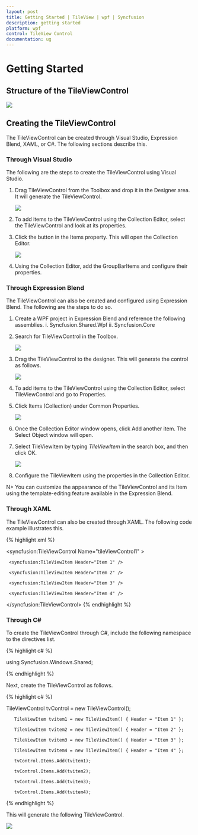 ```yaml
---
layout: post
title: Getting Started | TileView | wpf | Syncfusion
description: getting started
platform: wpf
control: TileView Control
documentation: ug
---
```


# Getting Started

## Structure of the TileViewControl



![](Getting-Started_images/Getting-Started_img1.png)





## Creating the TileViewControl

The TileViewControl can be created through Visual Studio, Expression Blend, XAML, or C#. The following sections describe this.

### Through Visual Studio

The following are the steps to create the TileViewControl using Visual Studio.

1. Drag TileViewControl from the Toolbox and drop it in the Designer area. It will generate the TileViewControl. 



     ![](Getting-Started_images/Getting-Started_img2.png)





2. To add items to the TileViewControl using the Collection Editor, select the TileViewControl and look at its properties.
3. Click the button in the Items property. This will open the Collection Editor.



     ![](Getting-Started_images/Getting-Started_img3.png)





4.  Using the Collection Editor, add the GroupBarItems and configure their properties.

### Through Expression Blend


The TileViewControl can also be created and configured using Expression Blend. The following are the steps to do so.



1. Create a WPF project in Expression Blend and reference the following assemblies.
i. Syncfusion.Shared.Wpf
ii. Syncfusion.Core
2. Search for TileViewControl in the Toolbox.



     ![](Getting-Started_images/Getting-Started_img4.png)





3. Drag the TileViewControl to the designer. This will generate the control as follows.



     ![](Getting-Started_images/Getting-Started_img5.png)


4. To add items to the TileViewControl using the Collection Editor, select TileViewControl and go to Properties.
5. Click Items (Collection) under Common Properties.

     ![](Getting-Started_images/Getting-Started_img6.png)



6. Once the Collection Editor window opens, click Add another item. The Select Object window will open. 
7. Select TileViewItem by typing _TileViewItem_ in the search box, and then click OK.





     ![](Getting-Started_images/Getting-Started_img7.png)





8. Configure the TileViewItem using the properties in the Collection Editor.



N> You can customize the appearance of the TileViewControl and its Item using the template-editing feature available in the Expression Blend.

### Through XAML

The TileViewControl can also be created through XAML. The following code example illustrates this.

{% highlight xml %}

<syncfusion:TileViewControl Name="tileViewControl1" >

     <syncfusion:TileViewItem Header="Item 1" />

     <syncfusion:TileViewItem Header="Item 2" />

     <syncfusion:TileViewItem Header="Item 3" />

     <syncfusion:TileViewItem Header="Item 4" />

 </syncfusion:TileViewControl>
{% endhighlight %}


### Through C#

To create the TileViewControl through C#, include the following namespace to the directives list.


{% highlight c# %}

using Syncfusion.Windows.Shared;

{% endhighlight %}



Next, create the TileViewControl as follows.


{% highlight c# %}



TileViewControl tvControl = new TileViewControl();

       TileViewItem tvitem1 = new TileViewItem() { Header = "Item 1" };

       TileViewItem tvitem2 = new TileViewItem() { Header = "Item 2" };

       TileViewItem tvitem3 = new TileViewItem() { Header = "Item 3" };

       TileViewItem tvitem4 = new TileViewItem() { Header = "Item 4" };

       tvControl.Items.Add(tvitem1);

       tvControl.Items.Add(tvitem2);

       tvControl.Items.Add(tvitem3);

       tvControl.Items.Add(tvitem4);
{% endhighlight %}




This will generate the following TileViewControl.



![](Getting-Started_images/Getting-Started_img8.png)



